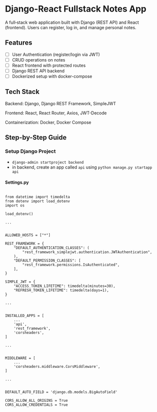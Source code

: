 # Django-React Fullstack Notes App
A full‑stack web application built with Django (REST API) and React (frontend). Users can register, log in, and manage personal notes.

## Features
- [ ] User Authentication (register/login via JWT)
- [ ] CRUD operations on notes
- [ ] React frontend with protected routes
- [ ] Django REST API backend
- [ ] Dockerized setup with docker-compose

## Tech Stack
Backend: Django, Django REST Framework, SimpleJWT

Frontend: React, React Router, Axios, JWT-Decode

Containerization: Docker, Docker Compose

## Step-by-Step Guide
### Setup Django Project
- `django-admin startproject backend`
- in backend, create an app called `api` using `python manage.py startapp api`

#### Settings.py
```

from datetime import timedelta
from dotenv import load_dotenv
import os

load_dotenv()

...


ALLOWED_HOSTS = ["*"]

REST_FRAMEWORK = {
    "DEFAULT_AUTHENTICATION_CLASSES": (
        "rest_framework_simplejwt.authentication.JWTAuthentication",
    ),
    "DEFAULT_PERMISSION_CLASSES": [
        "rest_framework.permissions.IsAuthenticated",
    ],
}

SIMPLE_JWT = {
    "ACCESS_TOKEN_LIFETIME": timedelta(minutes=30),
    "REFRESH_TOKEN_LIFETIME": timedelta(days=1),
}

...


INSTALLED_APPS = [
    ...
    'api',
    'rest_framework',
    'corsheaders',
]

...


MIDDLEWARE = [
    ...
    'corsheaders.middleware.CorsMiddleware',
]

...


DEFAULT_AUTO_FIELD = 'django.db.models.BigAutoField'

CORS_ALLOW_ALL_ORIGINS = True
CORS_ALLOW_CREDENTIALS = True
```

